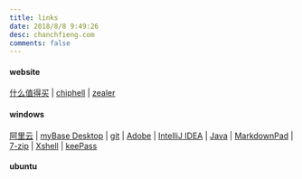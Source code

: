 ```yaml
---
title: links
date: 2018/8/8 9:49:26 
desc: chanchfieng.com
comments: false
---
```


#### website

[什么值得买](https://www.smzdm.com/) | [chiphell](https://www.chiphell.com/) | [zealer](http://www.zealer.com/)

#### windows

[阿里云](https://www.aliyun.com/) | [myBase Desktop](http://www.wjjsoft.com/download.html) | [git](https://git-scm.com/) | [Adobe](https://www.adobe.com/cn/) | [IntelliJ IDEA](https://www.jetbrains.com/idea/) | [Java](http://www.oracle.com/technetwork/java/javase/downloads/index.html) | [MarkdownPad](http://markdownpad.com/) | [7-zip](https://www.7-zip.org/) | [Xshell](http://www.netsarang.com/download/main.html) | [keePass](https://keepass.info/index.html)

#### ubuntu 


